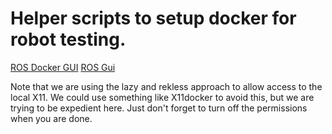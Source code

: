 # Helper scripts to setup docker for robot testing. 

[ROS Docker GUI](http://wiki.ros.org/docker/Tutorials/GUI)
[ROS Gui](https://github.com/igricart/docker.git)


Note that we are using the lazy and rekless approach to allow access to the local X11. We could use something like X11docker to avoid this, but we are trying to be expedient here. Just don't forget to turn off the permissions when you are done.

